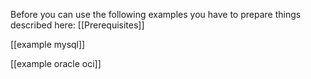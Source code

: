 Before you can use the following examples you have to prepare things described here: [[Prerequisites]]

[[example mysql]]

[[example oracle oci]]

